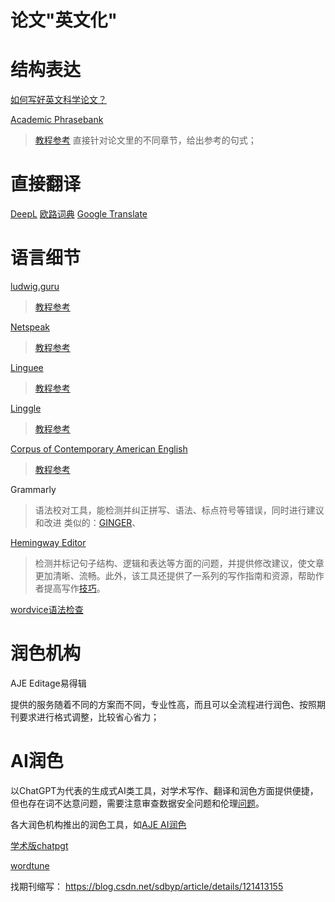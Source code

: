 
# 论文"英文化"
# 结构表达
[如何写好英文科学论文？](https://mp.weixin.qq.com/s/MoFRsYS6aG1u0EYPjGii3g)

 [Academic Phrasebank](https://www.phrasebank.manchester.ac.uk/introducing-work/)
> [教程参考](https://zhuanlan.zhihu.com/p/237582629)
> 直接针对论文里的不同章节，给出参考的句式；


# 直接翻译
[DeepL](https://www.deepl.com/translator)
[欧路词典](https://dict.eudic.net/)
[Google Translate](https://translate.google.com/?hl=en&sl=auto&tl=en&op=translate)

# 语言细节
[ludwig.guru](https://app.ludwig.guru/s/traffic+planning+network)
> [教程参考](https://zhuanlan.zhihu.com/p/142658414)

[Netspeak](https://netspeak.org/)
> [教程参考](https://www.funglish.com.tw/%E5%9B%9B%E5%80%8B%E5%85%A7%E8%A1%8C%E4%BA%BA%E6%89%8D%E7%9F%A5%E9%81%93%E7%9A%84%E5%AF%AB%E4%BD%9C%E7%A5%9E%E5%99%A8%EF%BC%8C%E8%AE%93%E4%BD%A0%E4%BA%8B%E5%8D%8A%E5%8A%9F%E5%80%8D%E5%AF%AB%E5%87%BA/)

[Linguee](https://www.linguee.com/)
> [教程参考](https://www.funglish.com.tw/%E5%9B%9B%E5%80%8B%E5%85%A7%E8%A1%8C%E4%BA%BA%E6%89%8D%E7%9F%A5%E9%81%93%E7%9A%84%E5%AF%AB%E4%BD%9C%E7%A5%9E%E5%99%A8%EF%BC%8C%E8%AE%93%E4%BD%A0%E4%BA%8B%E5%8D%8A%E5%8A%9F%E5%80%8D%E5%AF%AB%E5%87%BA/)

[Linggle](https://linggle.com/)
> [教程参考](https://zhuanlan.zhihu.com/p/87499946)

[Corpus of Contemporary American English](https://www.english-corpora.org/coca/)
> [教程参考](https://zhuanlan.zhihu.com/p/128683003)

Grammarly
> 语法校对工具，能检测并纠正拼写、语法、标点符号等错误，同时进行建议和改进
> 类似的：[GINGER](https://www.gingersoftware.com/)、

[Hemingway Editor](https://hemingwayapp.com/)

> 检测并标记句子结构、逻辑和表达等方面的问题，并提供修改建议，使文章更加清晰、流畅。此外，该工具还提供了一系列的写作指南和资源，帮助作者提高写作[技巧](https://www.sohu.com/a/702887796_121679860)。

[wordvice语法检查](https://wordvice.ai/cn)


# 润色机构
AJE
Editage易得辑

提供的服务随着不同的方案而不同，专业性高，而且可以全流程进行润色、按照期刊要求进行格式调整，比较省心省力；


# AI润色

以ChatGPT为代表的生成式AI类工具，对学术写作、翻译和润色方面提供便捷，但也存在词不达意问题，需要注意审查数据安全问题和伦理[问题](https://cn.scientific-publishing.webshop.elsevier.com/research-process-cn/the-dangers-of-ai-assisted-academic-writing/)。

各大润色机构推出的润色工具，如[AJE AI润色](chrome-extension://cdonnmffkdaoajfknoeeecmchibpmkmg/assets/pdf/web/viewer.html?file=http://www.nwipb.cas.cn/lib/tsggg/202211/P020221104644966552589.pdf)

[学术版chatpgt](https://www.qbitai.com/2023/04/43347.html)

[wordtune](https://www.wordtune.com/plans)



找期刊缩写：
https://blog.csdn.net/sdbyp/article/details/121413155
<!--stackedit_data:
eyJoaXN0b3J5IjpbMTUwNzg1NTU1LC0xNTA1Mzc0MjI3LDIwNz
Q2MTAzNDksLTIwMDQ0OTk3MjMsLTY4MzgzNTE0OCw3NDg2NzI1
NDgsOTk1NTkwMTIsLTE2NDk5MjQ1MTgsMzE1MzM0NjI2LC0yMD
MwODkwNTAyLDEwODczOTEyNTMsLTE1MDYxMjUxOTMsNjk2MzQz
NTA2LC01NDEzNzQ3NThdfQ==
-->
